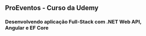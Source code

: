 ## ProEventos - Curso da Udemy

### Desenvolvendo aplicação Full-Stack com .NET Web API, Angular e EF Core  
